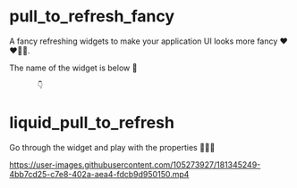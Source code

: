 # pull_to_refresh_fancy

A fancy refreshing widgets to make your application UI looks more fancy ❤️❤️🧑‍🎓.

The name of the widget is below 🤖
            
           👇
            
            
# liquid_pull_to_refresh 


Go through the widget and play with the properties 👨‍💻🤞 



https://user-images.githubusercontent.com/105273927/181345249-4bb7cd25-c7e8-402a-aea4-fdcb9d950150.mp4

